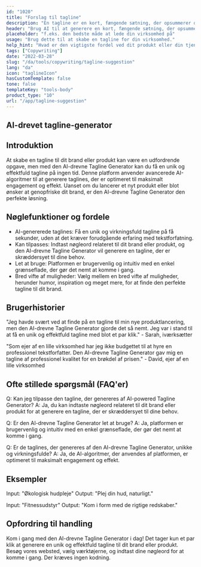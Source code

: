 ```yaml
---
id: "1020"
title: "Forslag til tagline"
description: "En tagline er en kort, fængende sætning, der opsummerer den vigtigste fordel ved et produkt eller en tjenesteydelse. Den bruges ofte i reklame og markedsføring, og den skal kunne indfange virksomhedens essens med få ord."
header: "Brug AI til at generere en kort, fængende sætning, der opsummerer den vigtigste fordel ved dit produkt eller din tjeneste."
placeholder: "f.eks. den bedste måde at lede din virksomhed på"
usage: "Brug dette til at skabe en tagline for din virksomhed."
help_hint: "Hvad er den vigtigste fordel ved dit produkt eller din tjeneste? Skriv det ned, så laver vi det om til en tagline."
tags: ["Copywriting"]
date: "2022-03-28"
slug: "/da/tools/copywriting/tagline-suggestion"
lang: "da"
icon: "taglineIcon"
hasCustomTemplate: false
tone: false
templateKey: "tools-body"
product_type: "10"
url: "/app/tagline-suggestion"
---
```


## AI-drevet tagline-generator

## Introduktion

At skabe en tagline til dit brand eller produkt kan være en udfordrende opgave, men med den AI-drevne Tagline Generator kan du få en unik og effektfuld tagline på ingen tid. Denne platform anvender avancerede AI-algoritmer til at generere taglines, der er optimeret til maksimalt engagement og effekt. Uanset om du lancerer et nyt produkt eller blot ønsker at genopfriske dit brand, er den AI-drevne Tagline Generator den perfekte løsning.

## Nøglefunktioner og fordele

- AI-genererede taglines: Få en unik og virkningsfuld tagline på få sekunder, uden at det kræver forudgående erfaring med tekstforfatning.
- Kan tilpasses: Indtast nøgleord relateret til dit brand eller produkt, og den AI-drevne Tagline Generator vil generere en tagline, der er skræddersyet til dine behov.
- Let at bruge: Platformen er brugervenlig og intuitiv med en enkel grænseflade, der gør det nemt at komme i gang.
- Bred vifte af muligheder: Vælg mellem en bred vifte af muligheder, herunder humor, inspiration og meget mere, for at finde den perfekte tagline til dit brand.

## Brugerhistorier

"Jeg havde svært ved at finde på en tagline til min nye produktlancering, men den AI-drevne Tagline Generator gjorde det så nemt. Jeg var i stand til at få en unik og effektfuld tagline med blot et par klik." - Sarah, iværksætter

"Som ejer af en lille virksomhed har jeg ikke budgettet til at hyre en professionel tekstforfatter. Den AI-drevne Tagline Generator gav mig en tagline af professionel kvalitet for en brøkdel af prisen." - David, ejer af en lille virksomhed

## Ofte stillede spørgsmål (FAQ'er)

Q: Kan jeg tilpasse den tagline, der genereres af AI-powered Tagline Generator?
A: Ja, du kan indtaste nøgleord relateret til dit brand eller produkt for at generere en tagline, der er skræddersyet til dine behov.

Q: Er den AI-drevne Tagline Generator let at bruge?
A: Ja, platformen er brugervenlig og intuitiv med en enkel grænseflade, der gør det nemt at komme i gang.

Q: Er de taglines, der genereres af den AI-drevne Tagline Generator, unikke og virkningsfulde?
A: Ja, de AI-algoritmer, der anvendes af platformen, er optimeret til maksimalt engagement og effekt.

## Eksempler

Input: "Økologisk hudpleje"
Output: "Plej din hud, naturligt."

Input: "Fitnessudstyr"
Output: "Kom i form med de rigtige redskaber."

## Opfordring til handling

Kom i gang med den AI-drevne Tagline Generator i dag! Det tager kun et par klik at generere en unik og effektfuld tagline til dit brand eller produkt. Besøg vores websted, vælg værktøjerne, og indtast dine nøgleord for at komme i gang. Der kræves ingen kodning.
